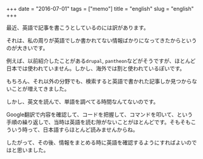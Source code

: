 +++
date = "2016-07-01"
tags =  ["memo"]
title = "english"
slug = "english"
+++

最近、英語で記事を書こうとしているのには訳があります。

それは、私の周りが英語でしか書かれてない情報ばかりになってきたからというのが大きいです。

例えば、以前紹介したことがある`drupal`, `pantheon`などがそうですが、ほとんど日本では使われていません。しかし、海外では割と使われているぽいです。

もちろん、それ以外の分野でも、検索すると英語で書かれた記事しか見つからないことが増えてきました。

しかし、英文を読んで、単語を調べてる時間なんてないのです。

Google翻訳で内容を確認して、コードを把握して、コマンドを叩いて、という手順の繰り返しで、当時は英語を読む隙がないことがほとんどです。そもそもこういう時って、日本語すらほとんど読みませんからね。

したがって、その後、情報をまとめる時に英語を確認するようにすればよいのではと思いました。
